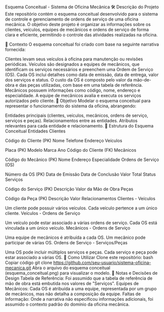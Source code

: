 Esquema Conceitual - Sistema de Oficina Mecânica
🛠️ Descrição do Projeto
Este repositório contém o esquema conceitual desenvolvido para o sistema de controle e gerenciamento de ordens de serviço de uma oficina mecânica. O objetivo deste projeto é organizar as informações sobre os clientes, veículos, equipes de mecânicos e ordens de serviço de forma clara e eficiente, permitindo o controle das atividades realizadas na oficina.

📖 Contexto
O esquema conceitual foi criado com base na seguinte narrativa fornecida:

Clientes levam seus veículos à oficina para manutenção ou revisões periódicas.
Veículos são designados a equipes de mecânicos, que identificam os serviços necessários e preenchem uma Ordem de Serviço (OS).
Cada OS inclui detalhes como data de emissão, data de entrega, valor dos serviços e status.
O custo da OS é composto pelo valor da mão-de-obra e das peças utilizadas, com base em uma tabela de referência.
Mecânicos possuem informações como código, nome, endereço e especialidade.
A equipe de mecânicos avalia e executa os serviços autorizados pelo cliente.
🎯 Objetivo
Modelar o esquema conceitual para representar o funcionamento do sistema da oficina, abrangendo:

Entidades principais (clientes, veículos, mecânicos, ordens de serviço, serviços e peças).
Relacionamentos entre as entidades.
Atributos relevantes para cada entidade e relacionamento.
🧩 Estrutura do Esquema Conceitual
Entidades
Clientes

Código do Cliente (PK)
Nome
Telefone
Endereço
Veículos

Placa (PK)
Modelo
Marca
Ano
Código do Cliente (FK)
Mecânicos

Código do Mecânico (PK)
Nome
Endereço
Especialidade
Ordens de Serviço (OS)

Número da OS (PK)
Data de Emissão
Data de Conclusão
Valor Total
Status
Serviços

Código do Serviço (PK)
Descrição
Valor da Mão de Obra
Peças

Código da Peça (PK)
Descrição
Valor
Relacionamentos
Clientes - Veículos

Um cliente pode possuir vários veículos.
Cada veículo pertence a um único cliente.
Veículos - Ordens de Serviço

Um veículo pode estar associado a várias ordens de serviço.
Cada OS está vinculada a um único veículo.
Mecânicos - Ordens de Serviço

Uma equipe de mecânicos é atribuída a cada OS.
Um mecânico pode participar de várias OS.
Ordens de Serviço - Serviços/Peças

Uma OS pode incluir múltiplos serviços e peças.
Cada serviço e peça pode estar associado a várias OS.
🚀 Como Utilizar
Clone este repositório:
bash
Copiar código
git clone https://github.com/seu-usuario/sistema-oficina-mecanica.git
Abra o arquivo do esquema conceitual (esquema_conceitual.png) para visualizar o modelo.
📝 Notas e Decisões de Design
Tabela de Referência: Foi assumido que a tabela de referência de mão de obra está embutida nos valores de "Serviços".
Equipes de Mecânicos: Cada OS é atribuída a uma equipe, representada por um grupo de mecânicos, mas não detalha a composição da equipe.
Faltas de Informação: Onde a narrativa não especificou informações adicionais, foi assumido o contexto padrão do domínio da oficina mecânica.
